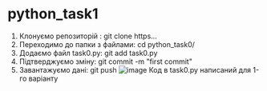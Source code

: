 # python_task1
1. Клонуємо репозиторій : git clone https...
2. Переходимо до папки з файлами: cd python_task0/
3. Додаємо файл task0.py: git add task0.py
4. Підтверджуємо зміну: git commit -m "first commit"
5. Завантажуємо дані: git push
![image](https://user-images.githubusercontent.com/85631158/121696607-e5ab0500-cad4-11eb-9562-2932994c7fdd.png)
Код в task0.py написаний для 1-го варіанту

